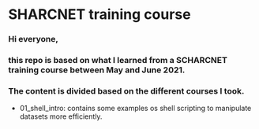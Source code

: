 # SHARCNET training course
### Hi everyone, 
### this repo is based on what I learned from a SCHARCNET training course between May and June 2021. 
### The content is divided based on the different courses I took. 
- 01_shell_intro: contains some examples os shell scripting to manipulate datasets more efficiently.
